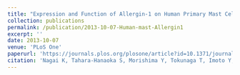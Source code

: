 ```yaml
---
title: "Expression and Function of Allergin-1 on Human Primary Mast Cells"
collection: publications
permalink: /publication/2013-10-07-Human-mast-Allergin1
excerpt: ''
date: 2013-10-07
venue: 'PLoS One'
paperurl: 'https://journals.plos.org/plosone/article?id=10.1371/journal.pone.0076160'
citation: 'Nagai K, Tahara-Hanaoka S, Morishima Y, Tokunaga T, Imoto Y, Noguchi E, <u>Kanemaru K</u>, Imai M, Shibayama S, Hizawa N, Fujieda S, Yamagata K, Shibuya A. Expression and function of Allergin-1 on human primary mast cells. <b><i>PLoS One</i></b>. 2013 Oct 7;8(10):e76160. doi: 10.1371/journal.pone.0076160. PMID: 24116093; PMCID: PMC3792105.'
---
```


